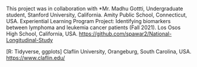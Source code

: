 This project was in collaboration with *Mr. Madhu Gottti, Undergraduate student, Stanford University, California. Amity Public School, Connecticut, USA. Experiential Learning Program Project: Identifying biomarkers between lymphoma and leukemia cancer patients (Fall 2021). Los Osos High School, California, USA. https://github.com/spawar2/National-Longitudinal-Study

[R: Tidyverse, ggplots]
Claflin University, Orangeburg, South Carolina, USA. 
https://www.claflin.edu/
